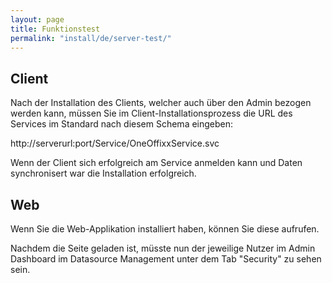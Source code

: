 ```yaml
---
layout: page
title: Funktionstest
permalink: "install/de/server-test/"
---
```


## Client

Nach der Installation des Clients, welcher auch über den Admin bezogen werden kann, müssen Sie im Client-Installationsprozess die URL des Services im Standard nach diesem Schema eingeben: 

   http://serverurl:port/Service/OneOffixxService.svc
   
Wenn der Client sich erfolgreich am Service anmelden kann und Daten synchronisert war die Installation erfolgreich.

## Web

Wenn Sie die Web-Applikation installiert haben, können Sie diese aufrufen.

Nachdem die Seite geladen ist, müsste nun der jeweilige Nutzer im Admin Dashboard im Datasource Management unter dem Tab "Security" zu sehen sein.